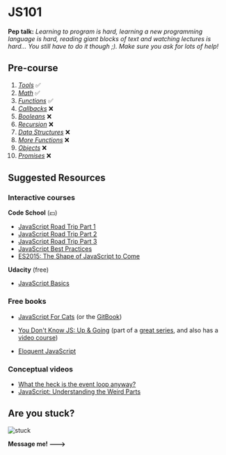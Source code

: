 # JS101

**Pep talk:** _Learning to program is hard, learning a new programming language is hard, reading giant blocks of text and watching lectures is hard... You still have to do it though ;). Make sure you ask for lots of help!_

## Pre-course

1. _[Tools](/pages/tools)_ ✅
2. _[Math](/pages/math)_ ✅
3. _[Functions](/pages/functions)_ ✅
4. _[Callbacks](/pages/callbacks)_ ❌
5. _[Booleans](/pages/booleans)_ ❌
6. _[Recursion](/pages/recursion)_ ❌
7. *[Data Structures](/pages/data_structures)* ❌
8. *[More Functions](/pages/more_functions)* ❌
9. _[Objects](/pages/objects)_ ❌
10. _[Promises](/pages/promises)_ ❌

## Suggested Resources

### Interactive courses

**Code School** (💵)
- [JavaScript Road Trip Part 1](https://www.codeschool.com/courses/javascript-road-trip-part-1)
- [JavaScript Road Trip Part 2](https://www.codeschool.com/courses/javascript-road-trip-part-2)
- [JavaScript Road Trip Part 3](https://www.codeschool.com/courses/javascript-road-trip-part-3)
- [JavaScript Best Practices](https://www.codeschool.com/courses/javascript-best-practices)
- [ES2015: The Shape of JavaScript to Come](https://www.codeschool.com/courses/es2015-the-shape-of-javascript-to-come)

**Udacity** (free)
- <a href="https://www.udacity.com/course/javascript-basics--ud804">JavaScript Basics</a>

### Free books

- [JavaScript For Cats](http://jsforcats.com/) (or the [GitBook](https://noblemule.gitbooks.io/javascript-for-cats/content/))

- [You Don't Know JS: Up & Going](https://github.com/getify/You-Dont-Know-JS/blob/master/up%20&%20going/README.md#you-dont-know-js-up--going) (part of a [great series](https://github.com/getify/You-Dont-Know-JS), and also has a [video course]())

- [Eloquent JavaScript](http://eloquentjavascript.net/)

### Conceptual videos

- [What the heck is the event loop anyway?](https://www.youtube.com/watch?v=8aGhZQkoFbQ)
- [JavaScript: Understanding the Weird Parts](https://www.youtube.com/watch?v=Bv_5Zv5c-Ts)

## Are you stuck?

![stuck](http://www.incimages.com/uploaded_files/image/1940x900/getty_97470030_2000133320009280153_122926.jpg)

**Message me!    --->**
